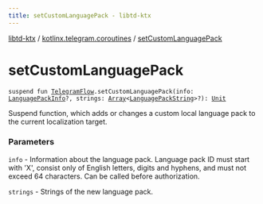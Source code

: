 ```yaml
---
title: setCustomLanguagePack - libtd-ktx
---
```


[libtd-ktx](../index.html) / [kotlinx.telegram.coroutines](index.html) / [setCustomLanguagePack](./set-custom-language-pack.html)

# setCustomLanguagePack

`suspend fun `[`TelegramFlow`](../kotlinx.telegram.core/-telegram-flow/index.html)`.setCustomLanguagePack(info: `[`LanguagePackInfo`](https://tdlibx.github.io/td/docs/org/drinkless/td/libcore/telegram/TdApi.LanguagePackInfo.html)`?, strings: `[`Array`](https://kotlinlang.org/api/latest/jvm/stdlib/kotlin/-array/index.html)`<`[`LanguagePackString`](https://tdlibx.github.io/td/docs/org/drinkless/td/libcore/telegram/TdApi.LanguagePackString.html)`>?): `[`Unit`](https://kotlinlang.org/api/latest/jvm/stdlib/kotlin/-unit/index.html)

Suspend function, which adds or changes a custom local language pack to the current localization
target.

### Parameters

`info` - Information about the language pack. Language pack ID must start with 'X', consist
only of English letters, digits and hyphens, and must not exceed 64 characters. Can be called before
authorization.

`strings` - Strings of the new language pack.